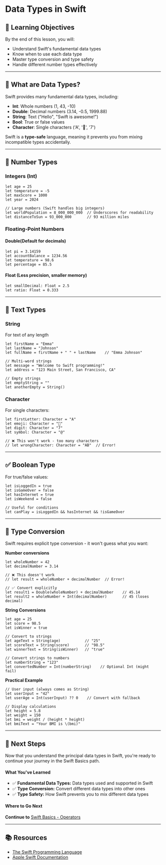 # Data Types in Swift

## 🎯 Learning Objectives

By the end of this lesson, you will:
- Understand Swift's fundamental data types
- Know when to use each data type
- Master type conversion and type safety
- Handle different number types effectively

---

## 📖 What are Data Types?

Swift provides many fundamental data types, including:

- **Int**: Whole numbers (1, 43, -10)
- **Double**: Decimal numbers (3.14, -0.5, 1999.88)
- **String**: Text ("Hello", "Swift is awesome!")
- **Bool**: True or false values
- **Character**: Single characters ('A', '🥳', '7')

Swift is a **type-safe** language, meaning it prevents you from mixing incompatible types accidentally.

--- 

## 🔢 Number Types

### Integers (Int)
```
let age = 25
let temperature = -5
let maxScore = 1000
let year = 2024

// Large numbers (Swift handles big integers)
let worldPopulation = 8_000_000_000  // Underscores for readability
let distanceToSun = 93_000_000       // 93 million miles
```

### Floating-Point Numbers

#### Double(Default for decimals)

```
let pi = 3.14159
let accountBalance = 1234.56
let temperature = 98.6
let percentage = 85.5

```

#### Float (Less precision, smaller memory)

```
let smallDecimal: Float = 2.5
let ratio: Float = 0.333
```


---

## 📝 Text Types

### String
For text of any length
```
let firstName = "Emma"
let lastName = "Johnson"
let fullName = firstName + " " + lastName    // "Emma Johnson"

// Multi-word strings
let message = "Welcome to Swift programming!"
let address = "123 Main Street, San Francisco, CA"

// Empty strings
let emptyString = ""
let anotherEmpty = String()
```


### Character
For single characters:
```
let firstLetter: Character = "A"
let emoji: Character = "🎉"
let digit: Character = "7"
let symbol: Character = "@"

// ❌ This won't work - too many characters
// let wrongCharacter: Character = "AB"  // Error!
```

---

## ✅ Boolean Type
For true/false values:
```
let isLoggedIn = true
let isGameOver = false
let hasInternet = true
let isWeekend = false

// Useful for conditions
let canPlay = isLoggedIn && hasInternet && !isGameOver
```

---

## 🔄 Type Conversion
Swift requires explicit type conversion - it won't guess what you want:

**Number conversions**
```
let wholeNumber = 42
let decimalNumber = 3.14

// ❌ This doesn't work
// let result = wholeNumber + decimalNumber  // Error!

// ✅ Convert explicitly
let result1 = Double(wholeNumber) + decimalNumber    // 45.14
let result2 = wholeNumber + Int(decimalNumber)       // 45 (loses decimal)
```

**String Conversions**
```
let age = 25
let score = 98.5
let isWinner = true

// Convert to strings
let ageText = String(age)           // "25"
let scoreText = String(score)       // "98.5"
let winnerText = String(isWinner)   // "true"

// Convert strings to numbers
let numberString = "123"
let convertedNumber = Int(numberString)    // Optional Int (might fail)
```

**Practical Example**
```
// User input (always comes as String)
let userInput = "42"
let userAge = Int(userInput) ?? 0    // Convert with fallback

// Display calculations
let height = 5.8
let weight = 150
let bmi = weight / (height * height)
let bmiText = "Your BMI is \(bmi)"
```

---

## 🛫 Next Steps
Now that you understand the principal data types in Swift, you're ready to continue your journey in the Swift Basics path.

#### What You've Learned
- ✅ **Fundamental Data Types:** Data types used and supported in Swift
- ✅ **Type Conversion:** Convert different data types into other ones
- ✅ **Type Safety:** How Swift prevents you to mix different data types

#### Where to Go Next
**Continue to** [Swift Basics - Operators](/Swift%20Fundamentals/Beginner/01-Swift%20Basics/03-Operators.md)

---

## 📚 Resources

- [The Swift Programming Language](https://docs.swift.org/swift-book/documentation/the-swift-programming-language/thebasics)
- [Apple Swift Documentation](https://developer.apple.com/documentation/swift)